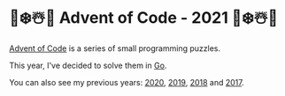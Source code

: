 # 🎄❄️☃️🎅 Advent of Code - 2021 🎄❄️☃️🎅
[Advent of Code](http://adventofcode.com/) is a series of small programming puzzles.

This year, I've decided to solve them in [Go](https://golang.org/).

You can also see my previous years: [2020](https://github.com/SwiftPush/advent-of-code-2020), [2019](https://github.com/SwiftPush/advent-of-code-2019), [2018](https://github.com/SwiftPush/advent-of-code-2018) and [2017](https://github.com/SwiftPush/advent-of-code-2017).
